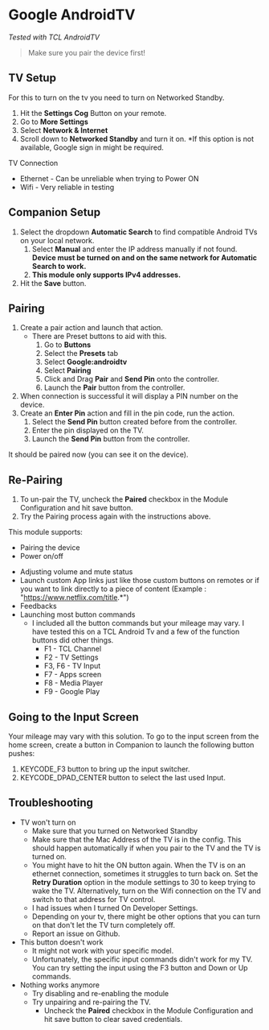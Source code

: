 # Google AndroidTV
*Tested with TCL AndroidTV*

> Make sure you pair the device first!

## TV Setup
For this to turn on the tv you need to turn on Networked Standby.
1. Hit the **Settings Cog** Button on your remote.
2. Go to **More Settings**
3. Select **Network & Internet**
4. Scroll down to **Networked Standby** and turn it on. *If this option is not available, Google sign in might be required.

TV Connection
- Ethernet - Can be unreliable when trying to Power ON
- Wifi - Very reliable in testing


## Companion Setup
1. Select the dropdown **Automatic Search** to find compatible Android TVs on your local network.
	1. Select **Manual** and enter the IP address manually if not found. **Device must be turned on and on the same network for Automatic Search to work.**
	2. **This module only supports IPv4 addresses.**
2. Hit the **Save** button.

## Pairing
1. Create a pair action and launch that action.
	- There are Preset buttons to aid with this.
		1. Go to **Buttons**
		2. Select the **Presets** tab
		3. Select **Google:androidtv**
		4. Select **Pairing**
		5. Click and Drag **Pair** and **Send Pin** onto the controller.
		6. Launch the **Pair** button from the controller.
2. When connection is successful it will display a PIN number on the device.
3. Create an **Enter Pin** action and fill in the pin code, run the action.
	1. Select the **Send Pin** button created before from the controller.
	2. Enter the pin displayed on the TV.
	3. Launch the **Send Pin** button from the controller.

It should be paired now (you can see it on the device).

## Re-Pairing
1. To un-pair the TV, uncheck the **Paired** checkbox in the Module Configuration and hit save button.
2. Try the Pairing process again with the instructions above.

This module supports:
* Pairing the device
* Power on/off
<!-- * Changing the input -->
* Adjusting volume and mute status
* Launch custom App links just like those custom buttons on remotes or if you want to link directly to a piece of content (Example : "https://www.netflix.com/title.*")
* Feedbacks
* Launching most button commands
  - I included all the button commands but your mileage may vary. I have tested this on a TCL Android Tv and a few of the function buttons did other things.
    - F1 - TCL Channel
    - F2 - TV Settings
    - F3, F6 - TV Input
    - F7 - Apps screen
    - F8 - Media Player
    - F9 - Google Play

## Going to the Input Screen
Your mileage may vary with this solution. To go to the input screen from the home screen, create a button in Companion to launch the following button pushes:
1. KEYCODE_F3 button to bring up the input switcher.
2. KEYCODE_DPAD_CENTER button to select the last used Input.

## Troubleshooting
 * TV won't turn on
   - Make sure that you turned on Networked Standby
   - Make sure that the Mac Address of the TV is in the config. This should happen automatically if when you pair to the TV and the TV is turned on.
   - You might have to hit the ON button again. When the TV is on an ethernet connection, sometimes it struggles to turn back on. Set the **Retry Duration** option in the module settings to 30 to keep trying to wake the TV. Alternatively, turn on the Wifi connection on the TV and switch to that address for TV control.
   - I had issues when I turned On Developer Settings.
   - Depending on your tv, there might be other options that you can turn on that don't let the TV turn completely off.
   - Report an issue on Github.
 * This button doesn't work
   - It might not work with your specific model.
   - Unfortunately, the specific input commands didn't work for my TV. You can try setting the input using the F3 button and Down or Up commands.
 * Nothing works anymore
   - Try disabling and re-enabling the module
   - Try unpairing and re-pairing the TV.
		- Uncheck the **Paired** checkbox in the Module Configuration and hit save button to clear saved credentials.
